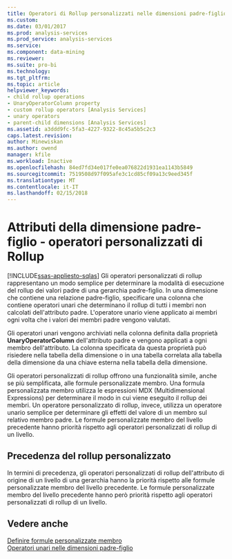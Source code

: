 ```yaml
---
title: Operatori di Rollup personalizzati nelle dimensioni padre-figlio | Documenti Microsoft
ms.custom: 
ms.date: 03/01/2017
ms.prod: analysis-services
ms.prod_service: analysis-services
ms.service: 
ms.component: data-mining
ms.reviewer: 
ms.suite: pro-bi
ms.technology: 
ms.tgt_pltfrm: 
ms.topic: article
helpviewer_keywords:
- child rollup operations
- UnaryOperatorColumn property
- custom rollup operators [Analysis Services]
- unary operators
- parent-child dimensions [Analysis Services]
ms.assetid: a3ddd9fc-5fa3-4227-9322-8c45a5b5c2c3
caps.latest.revision: 
author: Minewiskan
ms.author: owend
manager: kfile
ms.workload: Inactive
ms.openlocfilehash: 84ed7fd34e017fe0ea076822d1931ea1143b5849
ms.sourcegitcommit: 7519508d97f095afe3c1cd85cf09a13c9eed345f
ms.translationtype: MT
ms.contentlocale: it-IT
ms.lasthandoff: 02/15/2018
---
```

# <a name="parent-child-dimension-attributes---custom-rollup-operators"></a>Attributi della dimensione padre-figlio - operatori personalizzati di Rollup
[!INCLUDE[ssas-appliesto-sqlas](../../includes/ssas-appliesto-sqlas.md)]
Gli operatori personalizzati di rollup rappresentano un modo semplice per determinare la modalità di esecuzione del rollup dei valori padre di una gerarchia padre-figlio. In una dimensione che contiene una relazione padre-figlio, specificare una colonna che contiene operatori unari che determinano il rollup di tutti i membri non calcolati dell'attributo padre. L'operatore unario viene applicato ai membri ogni volta che i valori dei membri padre vengono valutati.  
  
 Gli operatori unari vengono archiviati nella colonna definita dalla proprietà **UnaryOperatorColumn** dell'attributo padre e vengono applicati a ogni membro dell'attributo. La colonna specificata da questa proprietà può risiedere nella tabella della dimensione o in una tabella correlata alla tabella della dimensione da una chiave esterna nella tabella della dimensione.  
  
 Gli operatori personalizzati di rollup offrono una funzionalità simile, anche se più semplificata, alle formule personalizzate membro. Una formula personalizzata membro utilizza le espressioni MDX (Multidimensional Expressions) per determinare il modo in cui viene eseguito il rollup dei membri. Un operatore personalizzato di rollup, invece, utilizza un operatore unario semplice per determinare gli effetti del valore di un membro sul relativo membro padre. Le formule personalizzate membro del livello precedente hanno priorità rispetto agli operatori personalizzati di rollup di un livello.  
  
## <a name="custom-rollup-precedence"></a>Precedenza del rollup personalizzato  
 In termini di precedenza, gli operatori personalizzati di rollup dell'attributo di origine di un livello di una gerarchia hanno la priorità rispetto alle formule personalizzate membro del livello precedente. Le formule personalizzate membro del livello precedente hanno però priorità rispetto agli operatori personalizzati di rollup di un livello.  
  
## <a name="see-also"></a>Vedere anche  
 [Definire formule personalizzate membro](../../analysis-services/multidimensional-models/attribute-properties-define-custom-member-formulas.md)   
 [Operatori unari nelle dimensioni padre-figlio](../../analysis-services/multidimensional-models/parent-child-dimension-attributes-unary-operators.md)  
  
  
